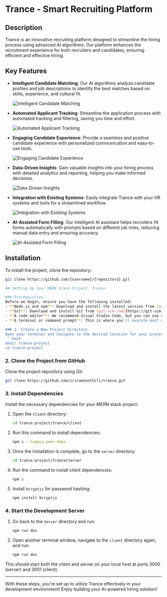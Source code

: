 # Trance - Smart Recruiting Platform

## Description
Trance is an innovative recruiting platform designed to streamline the hiring process using advanced AI algorithms. Our platform enhances the recruitment experience for both recruiters and candidates, ensuring efficient and effective hiring.

## Key Features

- **Intelligent Candidate Matching**: Our AI algorithms analyze candidate profiles and job descriptions to identify the best matches based on skills, experience, and cultural fit.
  
  ![Intelligent Candidate Matching](screenshots/.png) <!-- Replace with actual path to image -->

- **Automated Applicant Tracking**: Streamline the application process with automated tracking and filtering, saving you time and effort.
  
  ![Automated Applicant Tracking](screenshots/automated_tracking.png) <!-- Replace with actual path to image -->

- **Engaging Candidate Experience**: Provide a seamless and positive candidate experience with personalized communication and easy-to-use tools.
  
  ![Engaging Candidate Experience](screenshots/candidate_experience.png) <!-- Replace with actual path to image -->

- **Data-Driven Insights**: Gain valuable insights into your hiring process with detailed analytics and reporting, helping you make informed decisions.
  
  ![Data-Driven Insights](screenshots/data_insights.png) <!-- Replace with actual path to image -->

- **Integration with Existing Systems**: Easily integrate Trance with your HR systems and tools for a streamlined workflow.
  
  ![Integration with Existing Systems](screenshots/integration_systems.png) <!-- Replace with actual path to image -->

- **AI-Assisted Form Filling**: Our intelligent AI assistant helps recruiters fill forms automatically with prompts based on different job roles, reducing manual data entry and ensuring accuracy.
  
  ![AI-Assisted Form Filling](screenshots/ai_form_filling.png) <!-- Replace with actual path to image -->

## Installation

To install the project, clone the repository:

```bash
git clone https://github.com/{username}/{repository}.git

## Setting Up Your MERN Stack Project: Trance

### Prerequisites
Before we begin, ensure you have the following installed:
- **Node.js and npm**: Download and install the latest version from [nodejs.org](https://nodejs.org/en).
- **Git**: Download and install Git from [git-scm.com](https://git-scm.com/downloads).
- **A code editor**: We recommend Visual Studio Code, but you can use any editor of your choice.
- **A terminal or command prompt**: This is where you'll execute most of the commands.

### 1. Create a New Project Directory
Open your terminal and navigate to the desired location for your project:
```bash
mkdir trance-project
cd trance-project
```

### 2. Clone the Project from GitHub
Clone the project repository using Git:
```bash
git clone https://github.com/sriramsenthill/trance.git
```

### 3. Install Dependencies
Install the necessary dependencies for your MERN stack project:
1. Open the `client` directory:
   ```bash
   cd trance-project/trance/client
   ```
3. Run this command to install dependencies:
   ```bash
   npm i --legacy-peer-deps
   ```
4. Once the installation is complete, go to the `server` directory:
   ```bash
   cd trance-project/trance/server
   ```
5. Run the command to install client dependencies:
   ```bash
   npm i
   ```
6. Install `bcryptjs` for password hashing:
   ```bash
   npm install bcryptjs
   ```

### 4. Start the Development Server
1. Go back to the `Server` directory and run:
   ```bash
   npm run dev
   ```
2. Open another terminal window, navigate to the `client` directory again, and run:
   ```bash
   npm run dev
   ```

This should start both the client and server on your local host at ports 3000 (server) and 3001 (client).

---

With these steps, you're set up to utilize Trance effectively in your development environment! Enjoy building your AI-powered hiring solution!

